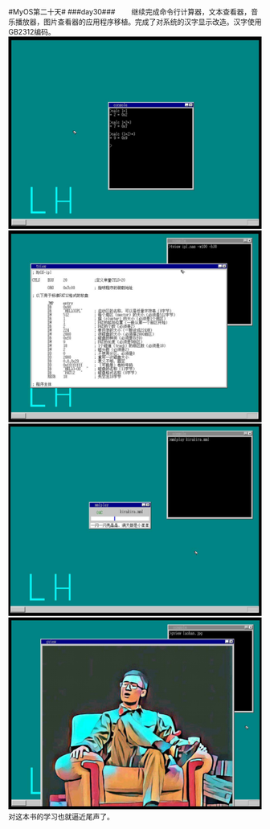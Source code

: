 #MyOS第二十天#
###day30###
　　继续完成命令行计算器，文本查看器，音乐播放器，图片查看器的应用程序移植。完成了对系统的汉字显示改造。汉字使用GB2312编码。![](MyOS.jpg)![](MyOS1.jpg)![](MyOS2.jpg)![](MyOS3.jpg)
　　对这本书的学习也就逼近尾声了。